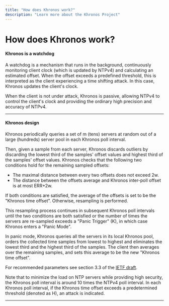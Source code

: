 ```yaml
---
title: "How does Khronos work?"
description: "Learn more about the Khronos Project"
---
```


# How does Khronos work?

#### Khronos is a watchdog

A watchdog is a mechanism that runs in the background, continuously monitoring client clock (which is updated by NTPv4) and calculating an estimated offset. When the offset exceeds a predefined threshold, this is interpreted as the client experiencing a time shifting attack. In this case, Khronos updates the client's clock.

When the client is not under attack, Khronos is passive, allowing NTPv4 to control the client's clock and providing the ordinary high precision and accuracy of NTPv4.

***

#### Khronos design 

Khronos periodically queries a set of m (tens) servers at random out of a large (hundreds) server pool in each Khronos poll interval.

Then, given a sample from each server, Khronos discards outliers by discarding the lowest third of the samples' offset values and highest third of the samples' offset values. Khronos checks that the following two conditions hold for the remaining sampled offsets:

* The maximal distance between every two offsets does not exceed 2w.
* The distance between the offsets average and Khronos inter-poll offset is at most ERR+2w.

If both conditions are satisfied, the average of the offsets is set to be the "Khronos time offset". Otherwise, resampling is performed.

This resampling process continues in subsequent Khronos poll intervals until the two conditions are both satisfied or the number of times the servers are re-sampled exceeds a "Panic Trigger" (K), in which case Khronos enters a "Panic Mode".

In panic mode, Khronos queries all the servers in its local Khronos pool, orders the collected time samples from lowest to highest and eliminates the lowest third and the highest third of the samples. The client then averages over the remaining samples, and sets this average to be the new "Khronos time offset".

For recommended parameters see section 3.3 of the [IETF draft](https://datatracker.ietf.org/doc/draft-ietf-ntp-chronos/).


Note that to minimize the load on NTP servers while providing high security, the Khronos poll interval is around 10 times the NTPv4 poll interval. In each Khronos poll interval, if the Khronos time offset exceeds a predetermined threshold (denoted as H), an attack is indicated.

***